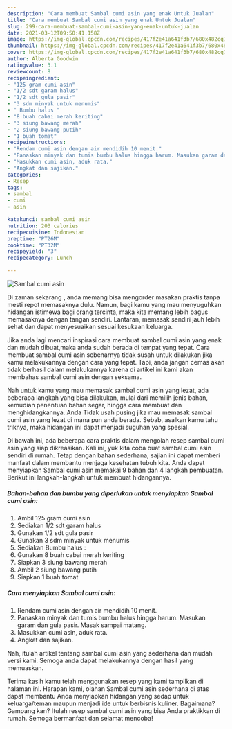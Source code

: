 ```yaml
---
description: "Cara membuat Sambal cumi asin yang enak Untuk Jualan"
title: "Cara membuat Sambal cumi asin yang enak Untuk Jualan"
slug: 299-cara-membuat-sambal-cumi-asin-yang-enak-untuk-jualan
date: 2021-03-12T09:50:41.158Z
image: https://img-global.cpcdn.com/recipes/417f2e41a641f3b7/680x482cq70/sambal-cumi-asin-foto-resep-utama.jpg
thumbnail: https://img-global.cpcdn.com/recipes/417f2e41a641f3b7/680x482cq70/sambal-cumi-asin-foto-resep-utama.jpg
cover: https://img-global.cpcdn.com/recipes/417f2e41a641f3b7/680x482cq70/sambal-cumi-asin-foto-resep-utama.jpg
author: Alberta Goodwin
ratingvalue: 3.1
reviewcount: 8
recipeingredient:
- "125 gram cumi asin"
- "1/2 sdt garam halus"
- "1/2 sdt gula pasir"
- "3 sdm minyak untuk menumis"
- " Bumbu halus "
- "8 buah cabai merah keriting"
- "3 siung bawang merah"
- "2 siung bawang putih"
- "1 buah tomat"
recipeinstructions:
- "Rendam cumi asin dengan air mendidih 10 menit."
- "Panaskan minyak dan tumis bumbu halus hingga harum. Masukan garam dan gula pasir. Masak sampai matang."
- "Masukkan cumi asin, aduk rata."
- "Angkat dan sajikan."
categories:
- Resep
tags:
- sambal
- cumi
- asin

katakunci: sambal cumi asin 
nutrition: 203 calories
recipecuisine: Indonesian
preptime: "PT26M"
cooktime: "PT32M"
recipeyield: "3"
recipecategory: Lunch

---
```



![Sambal cumi asin](https://img-global.cpcdn.com/recipes/417f2e41a641f3b7/680x482cq70/sambal-cumi-asin-foto-resep-utama.jpg)

Di zaman  sekarang , anda memang bisa mengorder masakan praktis tanpa mesti repot memasaknya dulu. Namun, bagi kamu yang mau menyuguhkan hidangan istimewa bagi orang tercinta, maka kita memang lebih bagus memasaknya dengan tangan sendiri. Lantaran, memasak sendiri jauh lebih sehat dan dapat menyesuaikan sesuai kesukaan keluarga.

Jika anda lagi mencari inspirasi cara membuat sambal cumi asin yang enak dan mudah dibuat,maka anda sudah berada di tempat yang tepat. Cara membuat sambal cumi asin  sebenarnya tidak susah untuk dilakukan jika kamu melakukannya dengan cara yang tepat. Tapi, anda jangan cemas akan tidak berhasil dalam melakukannya 
karena di artikel ini kami akan membahas sambal cumi asin dengan seksama.  



Nah untuk kamu yang mau memasak sambal cumi asin yang lezat, ada beberapa langkah yang bisa dilakukan, mulai dari memilih jenis bahan, kemudian penentuan bahan segar, hingga cara membuat dan menghidangkannya. Anda Tidak usah pusing jika mau memasak sambal cumi asin yang lezat di mana pun anda berada. Sebab, asalkan kamu  tahu triknya, maka hidangan ini dapat menjadi suguhan yang spesial.

Di bawah ini, ada beberapa cara praktis  dalam mengolah resep sambal cumi asin yang siap dikreasikan. Kali ini, yuk kita coba buat sambal cumi asin sendiri di rumah. Tetap dengan bahan sederhana, sajian ini dapat memberi manfaat dalam membantu menjaga kesehatan tubuh kita. Anda dapat menyiapkan Sambal cumi asin memakai 9 bahan dan 4 langkah pembuatan. Berikut ini langkah-langkah untuk membuat hidangannya.

<!--inarticleads1-->

##### Bahan-bahan dan bumbu yang diperlukan untuk menyiapkan Sambal cumi asin:

1. Ambil 125 gram cumi asin
1. Sediakan 1/2 sdt garam halus
1. Gunakan 1/2 sdt gula pasir
1. Gunakan 3 sdm minyak untuk menumis
1. Sediakan  Bumbu halus :
1. Gunakan 8 buah cabai merah keriting
1. Siapkan 3 siung bawang merah
1. Ambil 2 siung bawang putih
1. Siapkan 1 buah tomat




<!--inarticleads2-->

##### Cara menyiapkan Sambal cumi asin:

1. Rendam cumi asin dengan air mendidih 10 menit.
1. Panaskan minyak dan tumis bumbu halus hingga harum. Masukan garam dan gula pasir. Masak sampai matang.
1. Masukkan cumi asin, aduk rata.
1. Angkat dan sajikan.




Nah, itulah artikel tentang  sambal cumi asin  yang sederhana dan mudah versi kami. Semoga anda dapat melakukannya dengan hasil yang memuaskan. 

Terima kasih kamu telah menggunakan resep yang kami tampilkan di halaman ini. Harapan kami, olahan  Sambal cumi asin sederhana di atas dapat membantu Anda menyiapkan hidangan yang sedap untuk keluarga/teman maupun menjadi ide untuk berbisnis kuliner. Bagaimana? Gampang kan? Itulah resep sambal cumi asin yang bisa Anda praktikkan di rumah. Semoga bermanfaat dan selamat mencoba!

